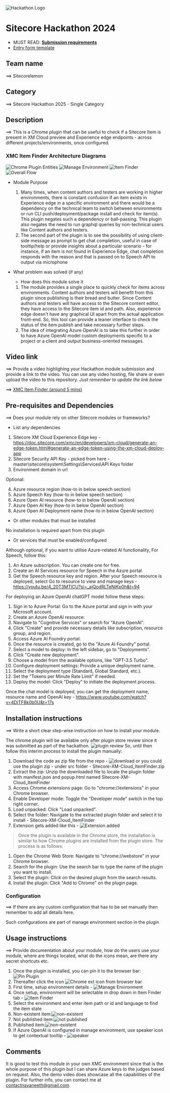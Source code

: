 ![Hackathon Logo](docs/images/hackathon.png?raw=true "Hackathon Logo")
# Sitecore Hackathon 2024

- MUST READ: **[Submission requirements](SUBMISSION_REQUIREMENTS.md)**
- [Entry form template](ENTRYFORM.md)
  
## Team name
⟹ Sitecorelemon

## Category
⟹ Sitecore Hackathon 2025 - Single Category

## Description
⟹ This is a Chrome plugin that can be useful to check if a Sitecore Item is present in XM Cloud preview and Experience edge endpoints - across different projects/environments, once configured. 

### XMC Item Finder Architecture Diagrams
![Chrome Plugin Entities](docs/diagrams/chromepluginentities.png)
![Manage Environment](docs/diagrams/manageenv.png)
![Item Finder](docs/diagrams/Itemfinder.png)
![Overall Flow](docs/diagrams/overallflow.png)

  - Module Purpose

    1. Many times, when content authors and testers are working in higher environments, there is constant confusion if an item exists in Experience edge in a specific environment and there would be a dependency on the technical team to switch between environments or run CLI push/deployment/package install and check for item(s). This plugin negates such a dependency or ball-passing. This plugin also negates the need to run graphql queries by non-technical users like Content authors and testers. 
    2. The second part of the plugin is to see the possibility of using client-side message as prompt to get chat completion, useful in  case of tooltip/help or provide insights about a particular scenario - for instance, if an item is not found in Experience Edge, chat completion responds with the reason and that is passed on to Speech API to output via microphone
  - What problem was solved (if any)
    - How does this module solve it

    1. The module provides a single place to quickly check for items across environments. Content authors and testers will benefit from this plugin since publishing is their bread and butter. Since Content authors and testers will have access to the Sitecore content editor, they have access to the Sitecore item id and path. Also, experience edge doesn't have any graphical UI apart from the actual application front-end. So, this tool can provide a leaner interface to check the status of the item publish and take necessary further steps. 
    2. The idea of integrating Azure OpenAI is to take this further in order to have Azure OpenAI model custom deployments specific to a project or a client and output business-oriented messages.


## Video link
⟹ Provide a video highlighing your Hackathon module submission and provide a link to the video. You can use any video hosting, file share or even upload the video to this repository. _Just remember to update the link below_

⟹ [XMC Item Finder (around 5 mins)](https://youtu.be/qqNU4hXIuP0)

## Pre-requisites and Dependencies

⟹ Does your module rely on other Sitecore modules or frameworks?

- List any dependencies
1. Sitecore XM Cloud Experience Edge key - https://doc.sitecore.com/xmc/en/developers/xm-cloud/generate-an-edge-token.html#generate-an-edge-token-using-the-xm-cloud-deploy-app
2. Sitecore Security API Key - picked from here - master\sitecore\system\Settings\Services\API Keys folder
3. Environment domain in url

Optional:

4. Azure resource region (how-to in below speech section)
5. Azure Speech Key (how-to in below speech section)
6. Azure Open AI resource (how-to in below OpenAI section)
7. Azure Open AI Key (how-to in below OpenAI section)
8. Azure Open AI Deployment name (how-to in below OpenAI section)

- Or other modules that must be installed

No installation is required apart from this plugin
- Or services that must be enabled/configured

Although optional, if you want to utilise Azure-related AI functionality, 
For Speech, follow this:
1. An Azure subscription. You can create one for free.
2. Create an AI Services resource for Speech in the Azure portal.
3. Get the Speech resource key and region. After your Speech resource is deployed, select Go to resource to view and manage keys - https://youtu.be/4_20T3MTlCU?si=_ajQodRLTeNiKp0h&t=94

For deploying an Azure OpenAI chatGPT model follow these steps:
1. Sign in to Azure Portal: Go to the Azure portal and sign in with your Microsoft account. 
2. Create an Azure OpenAI resource:
3. Navigate to "Cognitive Services" or search for "Azure OpenAI". 
4. Click "Create" and provide necessary details like subscription, resource group, and region. 
5. Access Azure AI Foundry portal:
6. Once the resource is created, go to the "Azure AI Foundry" portal. 
7. Select a model to deploy: In the left sidebar, go to "Deployments". 
8. Click "Create new deployment". 
9. Choose a model from the available options, like "GPT-3.5 Turbo". 
10. Configure deployment settings: Provide a unique deployment name. 
11. Select the deployment type (Standard, Global Standard, etc.). 
12. Set the "Tokens per Minute Rate Limit" if needed. 
13. Deploy the model: Click "Deploy" to initiate the deployment process. 

Once the chat model is deployed, you can get the deployment name, resource name and OpenAI key  - https://www.youtube.com/watch?v=4DiTF8k0b0U&t=17s

## Installation instructions
⟹ Write a short clear step-wise instruction on how to install your module. 


 The chrome plugin will be available only after plugin store review since it was submitted as part of the hackathon. ![plugin review](docs/images/pluginreview.png)
 So, until then follow this interim process to install the plugin manually:

1. Download the code as zip file from the repo - ![download](docs/images/download.png) or you could use the plugin zip - under src folder - Sitecore-XM-Cloud_ItemFinder.zip
2. Extract the zip: Unzip the downloaded file to locate the plugin folder with manifest.json and popup.html named Sitecore-XM-Cloud_ItemFinder 
3. Access Chrome extensions page: Go to "chrome://extensions" in your Chrome browser. 
4. Enable Developer mode: Toggle the "Developer mode" switch in the top right corner. 
5. Load unpacked: Click "Load unpacked". 
6. Select the folder: Navigate to the extracted plugin folder and select it to install - Sitecore-XM-Cloud_ItemFinder
7. Extension gets added like this - ![Extension added](docs/images/extadded.png)

> Once the plugin is available in the Chrome store, the installation is similar to how Chrome plugins are installed from the plugin store. The process is as follows:

1. Open the Chrome Web Store: Navigate to "chrome://webstore" in your Chrome browser. 
2. Search for the plugin: Use the search bar to type the name of the plugin you want to install. 
3. Select the plugin: Click on the desired plugin from the search results. 
4. Install the plugin: Click "Add to Chrome" on the plugin page. 


### Configuration
⟹ If there are any custom configuration that has to be set manually then remember to add all details here.

Such configurations are part of manage environment section in the plugin 

## Usage instructions
⟹ Provide documentation about your module, how do the users use your module, where are things located, what do the icons mean, are there any secret shortcuts etc.

1. Once the plugin is installed, you can pin it to the browser bar: ![Pin Plugin](docs/images/manageextpin.png)
2. Thereafter click the icon ![Chrome ext icon](docs/images/icon.png) from browser bar
3. First time, setup environment details - ![Manage Environment](docs/images/manageenv.png)
4. Once setup, environment will be selectable in drop down in Item Finder tab - ![Item Finder](docs/images/itemfinder.png)
5. Select the environment and enter item path or id and language to find the item state
6. Non-existent item:![non-existent](docs/images/notexistent.png)
7. Not published item:![not published](docs/images/xmcfinder.png)
8. Published item:![non-existent](docs/images/pubitem.png)
9. If Azure OpenAI is configured in manage environment, use speaker icon to get contextual tooltip - ![speaker](docs/images/speaker.png)

## Comments
It is good to test this module in your own XMC environment since that is the whole purpose of this plugin but I can share Azure keys to the judges based on request. Also, the demo video does showcase all the capabilities of the plugin. For further info, you can contact me at contactnavaneeth@gmail.com.
